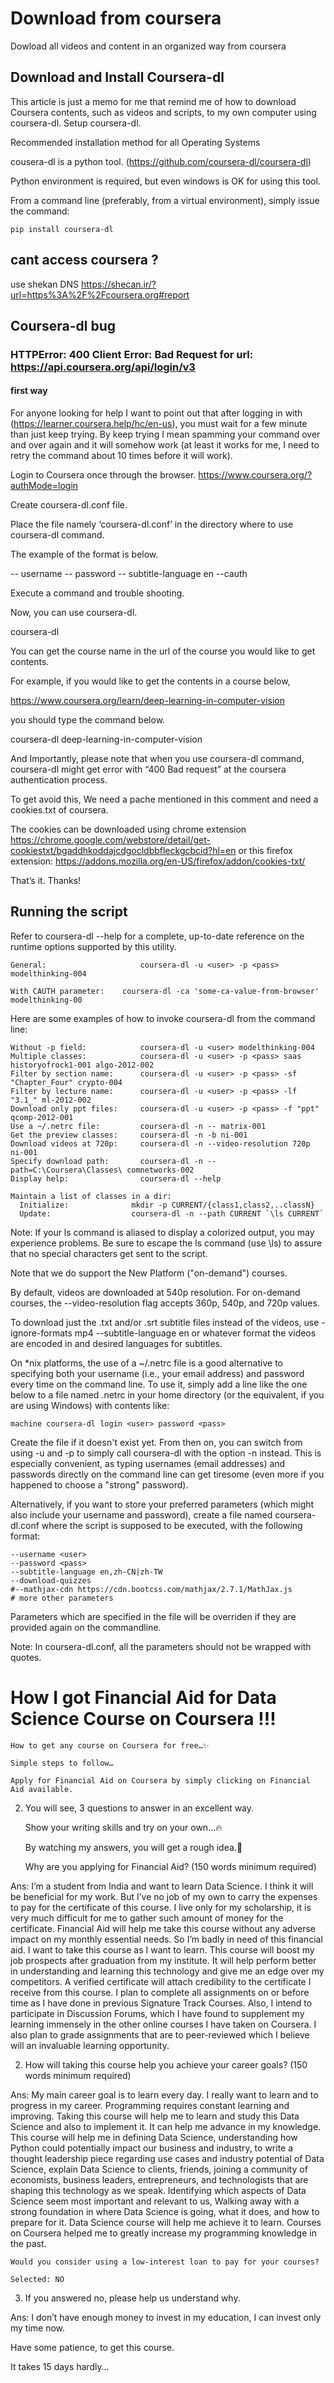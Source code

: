 # Download from coursera
Dowload all videos and content in an organized way from coursera
## Download and Install Coursera-dl

This article is just a memo for me that remind me of how to download Coursera contents, such as videos and scripts, to my own computer using coursera-dl.
Setup coursera-dl.

Recommended installation method for all Operating Systems

cousera-dl is a python tool. (https://github.com/coursera-dl/coursera-dl)

Python environment is required, but even windows is OK for using this tool.

From a command line (preferably, from a virtual environment), simply issue the command:

    pip install coursera-dl
## cant access coursera ?
use shekan DNS
https://shecan.ir/?url=https%3A%2F%2Fcoursera.org#report
##  Coursera-dl bug 
### HTTPError: 400 Client Error: Bad Request for url: https://api.coursera.org/api/login/v3
#### first way
For anyone looking for help I want to point out that after logging in with (https://learner.coursera.help/hc/en-us), you must wait for a few minute than just keep trying. By keep trying I mean spamming your command over and over again and it will somehow work (at least it works for me, I need to retry the command about 10 times before it will work).

Login to Coursera once through the browser.   https://www.coursera.org/?authMode=login

Create coursera-dl.conf file.

Place the file namely ‘coursera-dl.conf’ in the directory where to use coursera-dl command.

The example of the format is below.

-- username <your email>
-- password <your pass>
-- subtitle-language en
--cauth <your cauth using below plugins>

Execute a command and trouble shooting.

Now, you can use coursera-dl.

coursera-dl <course name>

You can get the course name in the url of the course you would like to get contents.

For example, if you would like to get the contents in a course below,

https://www.coursera.org/learn/deep-learning-in-computer-vision

you should type the command below.

coursera-dl deep-learning-in-computer-vision

And Importantly, please note that when you use coursera-dl command, coursera-dl might get error with “400 Bad request” at the coursera authentication process.

To get avoid this, We need a pache mentioned in this comment and need a cookies.txt of coursera.

The cookies can be downloaded using chrome extension
https://chrome.google.com/webstore/detail/get-cookiestxt/bgaddhkoddajcdgocldbbfleckgcbcid?hl=en
or this firefox extension:
https://addons.mozilla.org/en-US/firefox/addon/cookies-txt/

That’s it. Thanks!


## Running the script

Refer to coursera-dl --help for a complete, up-to-date reference on the runtime options supported by this utility.

    General:                     coursera-dl -u <user> -p <pass> modelthinking-004

    With CAUTH parameter:	 coursera-dl -ca 'some-ca-value-from-browser' modelthinking-00
Here are some examples of how to invoke coursera-dl from the command line:

    Without -p field:            coursera-dl -u <user> modelthinking-004
    Multiple classes:            coursera-dl -u <user> -p <pass> saas historyofrock1-001 algo-2012-002
    Filter by section name:      coursera-dl -u <user> -p <pass> -sf "Chapter_Four" crypto-004
    Filter by lecture name:      coursera-dl -u <user> -p <pass> -lf "3.1_" ml-2012-002
    Download only ppt files:     coursera-dl -u <user> -p <pass> -f "ppt" qcomp-2012-001
    Use a ~/.netrc file:         coursera-dl -n -- matrix-001
    Get the preview classes:     coursera-dl -n -b ni-001
	Download videos at 720p:     coursera-dl -n --video-resolution 720p ni-001
    Specify download path:       coursera-dl -n --path=C:\Coursera\Classes\ comnetworks-002
    Display help:                coursera-dl --help

    Maintain a list of classes in a dir:
      Initialize:              mkdir -p CURRENT/{class1,class2,..classN}
      Update:                  coursera-dl -n --path CURRENT `\ls CURRENT`

Note: If your ls command is aliased to display a colorized output, you may experience problems. Be sure to escape the ls command (use \ls) to assure that no special characters get sent to the script.

Note that we do support the New Platform ("on-demand") courses.

By default, videos are downloaded at 540p resolution. For on-demand courses, the --video-resolution flag accepts 360p, 540p, and 720p values.

To download just the .txt and/or .srt subtitle files instead of the videos, use -ignore-formats mp4 --subtitle-language en or whatever format the videos are encoded in and desired languages for subtitles.

On *nix platforms, the use of a ~/.netrc file is a good alternative to specifying both your username (i.e., your email address) and password every time on the command line. To use it, simply add a line like the one below to a file named .netrc in your home directory (or the equivalent, if you are using Windows) with contents like:

    machine coursera-dl login <user> password <pass>

Create the file if it doesn't exist yet. From then on, you can switch from using -u and -p to simply call coursera-dl with the option -n instead. This is especially convenient, as typing usernames (email addresses) and passwords directly on the command line can get tiresome (even more if you happened to choose a "strong" password).

Alternatively, if you want to store your preferred parameters (which might also include your username and password), create a file named coursera-dl.conf where the script is supposed to be executed, with the following format:

    --username <user>
    --password <pass>
    --subtitle-language en,zh-CN|zh-TW
    --download-quizzes
    #--mathjax-cdn https://cdn.bootcss.com/mathjax/2.7.1/MathJax.js
    # more other parameters

Parameters which are specified in the file will be overriden if they are provided again on the commandline.

Note: In coursera-dl.conf, all the parameters should not be wrapped with quotes.

# How I got Financial Aid for Data Science Course on Coursera !!!
    How to get any course on Coursera for free…✨

    Simple steps to follow…

    Apply for Financial Aid on Coursera by simply clicking on Financial Aid available.

2. You will see, 3 questions to answer in an excellent way.

    Show your writing skills and try on your own…🔥

    By watching my answers, you will get a rough idea.🤠

    Why are you applying for Financial Aid? (150 words minimum required)

Ans: I’m a student from India and want to learn Data Science. I think it will be beneficial for my work. But I’ve no job of my own to carry the expenses to pay for the certificate of this course. I live only for my scholarship, it is very much difficult for me to gather such amount of money for the certificate. Financial Aid will help me take this course without any adverse impact on my monthly essential needs. So I’m badly in need of this financial aid. I want to take this course as I want to learn. This course will boost my job prospects after graduation from my institute. It will help perform better in understanding and learning this technology and give me an edge over my competitors. A verified certificate will attach credibility to the certificate I receive from this course. I plan to complete all assignments on or before time as I have done in previous Signature Track Courses. Also, I intend to participate in Discussion Forums, which I have found to supplement my learning immensely in the other online courses I have taken on Coursera. I also plan to grade assignments that are to peer-reviewed which I believe will an invaluable learning opportunity.

2. How will taking this course help you achieve your career goals? (150 words minimum required)

Ans: My main career goal is to learn every day. I really want to learn and to progress in my career. Programming requires constant learning and improving. Taking this course will help me to learn and study this Data Science and also to implement it. It can help me advance in my knowledge. This course will help me in defining Data Science, understanding how Python could potentially impact our business and industry, to write a thought leadership piece regarding use cases and industry potential of Data Science, explain Data Science to clients, friends, joining a community of economists, business leaders, entrepreneurs, and technologists that are shaping this technology as we speak. Identifying which aspects of Data Science seem most important and relevant to us, Walking away with a strong foundation in where Data Science is going, what it does, and how to prepare for it. Data Science course will help me achieve it to learn. Courses on Coursera helped me to greatly increase my programming knowledge in the past.

    Would you consider using a low-interest loan to pay for your courses?

    Selected: NO

3. If you answered no, please help us understand why.

Ans: I don’t have enough money to invest in my education, I can invest only my time now.

Have some patience, to get this course.

It takes 15 days hardly…
